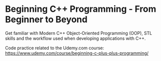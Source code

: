 # Beginning C++ Programming - From Beginner to Beyond
Get familiar with Modern C++ Object-Oriented Programming (OOP), STL skills and the workflow used when developing applications with C++. 

Code practice related to the Udemy.com course: https://www.udemy.com/course/beginning-c-plus-plus-programming/



